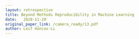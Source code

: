 ```yaml
---
layout: retrospective
title: Beyond Methods Reproducibility in Machine Learning
date:   2020-11-20
original_paper_link: /camera_ready/13.pdf
author: Leif Hancox-Li
---
```

